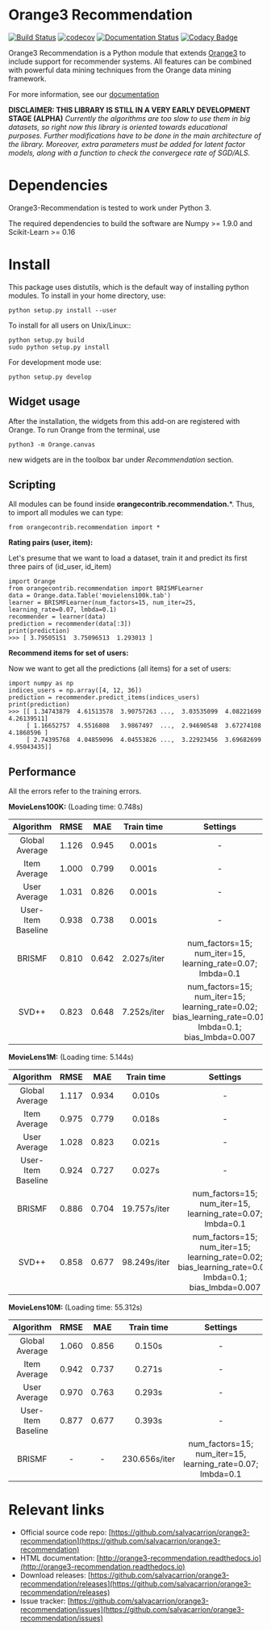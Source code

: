 Orange3 Recommendation
======================

[![Build Status](https://travis-ci.org/salvacarrion/orange3-recommendation.svg?branch=master)](https://travis-ci.org/salvacarrion/orange3-recommendation)
[![codecov](https://codecov.io/gh/salvacarrion/orange3-recommendation/branch/master/graph/badge.svg)](https://codecov.io/gh/salvacarrion/orange3-recommendation)
[![Documentation Status](https://readthedocs.org/projects/orange3-recommendation/badge/?version=latest)](http://orange3-recommendation.readthedocs.io/en/latest/?badge=latest)
[![Codacy Badge](https://api.codacy.com/project/badge/Grade/9488fe350c4446f395d0d260f8be49f5)](https://www.codacy.com/app/salva-carrion/orange3-recommendation?utm_source=github.com&amp;utm_medium=referral&amp;utm_content=salvacarrion/orange3-recommendation&amp;utm_campaign=Badge_Grade)

Orange3 Recommendation is a Python module that extends [Orange3](http://orange.biolab.si) to include support for recommender systems.
All features can be combined with powerful data mining techniques from the Orange data mining framework.

For more information, see our [documentation](http://orange3-recommendation.readthedocs.io)

**DISCLAIMER: THIS LIBRARY IS STILL IN A VERY EARLY DEVELOPMENT STAGE (ALPHA)**
_Currently the algorithms are too slow to use them in big datasets, so right now this 
library is oriented towards educational purposes.
Further modifications have to be done in the main architecture of the library. Moreover, 
extra parameters must be added for latent factor models, along with a function to check the
convergece rate of SGD/ALS._
 
Dependencies
============

Orange3-Recommendation is tested to work under Python 3.

The required dependencies to build the software are Numpy >= 1.9.0 and Scikit-Learn >= 0.16


Install
=======

This package uses distutils, which is the default way of installing
python modules. To install in your home directory, use:

    python setup.py install --user

To install for all users on Unix/Linux::

    python setup.py build
    sudo python setup.py install

For development mode use:

    python setup.py develop
    


Widget usage
------------

After the installation, the widgets from this add-on are registered with Orange. To run Orange from the terminal,
use

    python3 -m Orange.canvas

new widgets are in the toolbox bar under *Recommendation* section.
      

Scripting
---------
All modules can be found inside **orangecontrib.recommendation.***. Thus, to import all modules we can type:

    from orangecontrib.recommendation import *
    
    
**Rating pairs (user, item):**

Let's presume that we want to load a dataset, train it and predict its first three pairs of (id_user, id_item)

    import Orange
    from orangecontrib.recommendation import BRISMFLearner
    data = Orange.data.Table('movielens100k.tab')
    learner = BRISMFLearner(num_factors=15, num_iter=25, learning_rate=0.07, lmbda=0.1)
    recommender = learner(data)
    prediction = recommender(data[:3])
    print(prediction)
    >>> [ 3.79505151  3.75096513  1.293013 ]
    
    
**Recommend items for set of users:**

Now we want to get all the predictions (all items) for a set of users:

    import numpy as np
    indices_users = np.array([4, 12, 36])
    prediction = recommender.predict_items(indices_users)
    print(prediction)
    >>> [[ 1.34743879  4.61513578  3.90757263 ...,  3.03535099  4.08221699 4.26139511]
         [ 1.16652757  4.5516808   3.9867497  ...,  2.94690548  3.67274108 4.1868596 ]
         [ 2.74395768  4.04859096  4.04553826 ...,  3.22923456  3.69682699 4.95043435]]

Performance
-----------

All the errors refer to the training errors.

**MovieLens100K:** (Loading time: 0.748s)

|      Algorithm     |  RMSE | MAE |  Train time  |          Settings          |
|:------------------:|:-----:|:---:|:------------:|:--------------------------:|
| Global Average     | 1.126 |  0.945  |    0.001s    |              -             |
| Item Average       | 1.000 |  0.799  |    0.001s    |              -             |
| User Average       | 1.031 |  0.826  |    0.001s    |              -             |
| User-Item Baseline | 0.938 |  0.738  |    0.001s    |              -             |
| BRISMF             | 0.810 |  0.642  |  2.027s/iter | num_factors=15; num_iter=15, learning_rate=0.07; lmbda=0.1 |
| SVD++              | 0.823 |  0.648  |  7.252s/iter | num_factors=15; num_iter=15; learning_rate=0.02;  bias_learning_rate=0.01; lmbda=0.1; bias_lmbda=0.007 |

**MovieLens1M:** (Loading time: 5.144s)

|      Algorithm     |  RMSE | MAE |  Train time   |          Settings          |
|:------------------:|:-----:|:---:|:-------------:|:--------------------------:|
| Global Average     | 1.117 |  0.934  |    0.010s     |              -             |
| Item Average       | 0.975 |  0.779  |    0.018s     |              -             |
| User Average       | 1.028 |  0.823  |    0.021s     |              -             |
| User-Item Baseline | 0.924 |  0.727  |    0.027s     |              -             |
| BRISMF             | 0.886 |  0.704  |  19.757s/iter | num_factors=15; num_iter=15, learning_rate=0.07; lmbda=0.1 |
| SVD++              | 0.858 |  0.677  |  98.249s/iter | num_factors=15; num_iter=15; learning_rate=0.02;  bias_learning_rate=0.01; lmbda=0.1; bias_lmbda=0.007 |



**MovieLens10M:** (Loading time: 55.312s)

|      Algorithm     |  RMSE | MAE |   Train time  |          Settings          |
|:------------------:|:-----:|:---:|:-------------:|:--------------------------:|
| Global Average     | 1.060 |  0.856  |     0.150s    |              -             |
| Item Average       | 0.942 |  0.737  |     0.271s    |              -             |
| User Average       | 0.970 |  0.763  |     0.293s    |              -             |
| User-Item Baseline | 0.877 |  0.677  |     0.393s    |              -             |
| BRISMF             | - |  -  |  230.656s/iter | num_factors=15; num_iter=15, learning_rate=0.07; lmbda=0.1 |


        
Relevant links
==============

- Official source code repo: [https://github.com/salvacarrion/orange3-recommendation](https://github.com/salvacarrion/orange3-recommendation)
- HTML documentation: [http://orange3-recommendation.readthedocs.io](http://orange3-recommendation.readthedocs.io)
- Download releases: [https://github.com/salvacarrion/orange3-recommendation/releases](https://github.com/salvacarrion/orange3-recommendation/releases)
- Issue tracker: [https://github.com/salvacarrion/orange3-recommendation/issues](https://github.com/salvacarrion/orange3-recommendation/issues)

